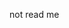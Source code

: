 not read me

<!---
vodleux/vodleux is a ✨ special ✨ repository because its `README.md` (this file) appears on your GitHub profile.
You can click the Preview link to take a look at your changes.
--->
